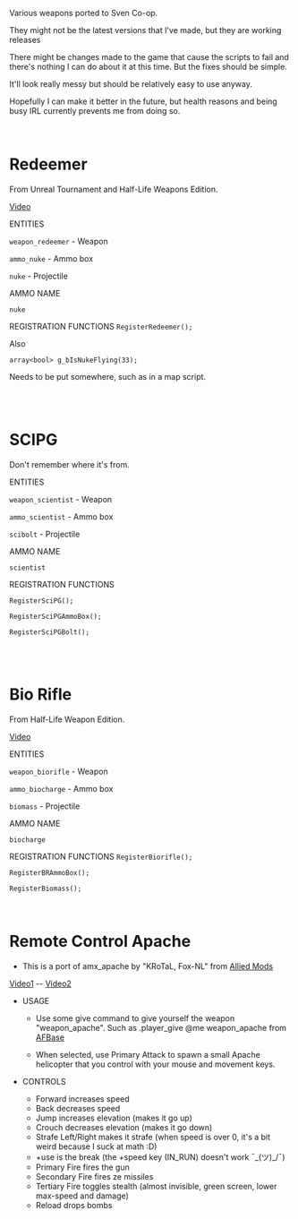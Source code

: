 Various weapons ported to Sven Co-op.

They might not be the latest versions that I've made, but they are working releases

There might be changes made to the game that cause the scripts to fail and there's nothing I can do about it at this time. But the fixes should be simple.

It'll look really messy but should be relatively easy to use anyway.

Hopefully I can make it better in the future, but health reasons and being busy IRL currently prevents me from doing so.

<BR>

# Redeemer
From Unreal Tournament and Half-Life Weapons Edition.

[Video](https://youtu.be/Z9VHXZgFfbc)

ENTITIES

`weapon_redeemer` - Weapon

`ammo_nuke` - Ammo box

`nuke` - Projectile

AMMO NAME

`nuke`

REGISTRATION FUNCTIONS
`RegisterRedeemer();`

Also

`array<bool> g_bIsNukeFlying(33);`

Needs to be put somewhere, such as in a map script.


<BR>
<BR>

# SCIPG

Don't remember where it's from.

ENTITIES

`weapon_scientist` - Weapon

`ammo_scientist` - Ammo box

`scibolt` - Projectile

AMMO NAME

`scientist`


REGISTRATION FUNCTIONS

`RegisterSciPG();`

`RegisterSciPGAmmoBox();`

`RegisterSciPGBolt();`


<BR>
<BR>

# Bio Rifle

From Half-Life Weapon Edition.

[Video](https://youtu.be/0IRgOqIsMRg)

ENTITIES

`weapon_biorifle` - Weapon

`ammo_biocharge` - Ammo box

`biomass` - Projectile

AMMO NAME

`biocharge`

REGISTRATION FUNCTIONS
`RegisterBiorifle();`

`RegisterBRAmmoBox();`

`RegisterBiomass();`

<BR>

# Remote Control Apache

* This is a port of amx_apache by "KRoTaL, Fox-NL" from [Allied Mods](https://forums.alliedmods.net/showthread.php?t=50638)

[Video1](https://youtu.be/FJpwvlEX4dY) -- [Video2](https://youtu.be/GMQKREr5uEU)


* USAGE
    * Use some give command to give yourself the weapon "weapon_apache".
Such as .player_give @me weapon_apache from [AFBase](https://github.com/Zode/AFBase)

    * When selected, use Primary Attack to spawn a small Apache helicopter that you control with your mouse and movement keys.


* CONTROLS
    * Forward increases speed
    * Back decreases speed
    * Jump increases elevation (makes it go up)
    * Crouch decreases elevation (makes it go down)
    * Strafe Left/Right makes it strafe (when speed is over 0, it's a bit weird because I suck at math :D)
    * +use is the break (the +speed key (IN_RUN) doesn't work ¯\_(ツ)_/¯)
    * Primary Fire fires the gun
    * Secondary Fire fires ze missiles
    * Tertiary Fire toggles stealth (almost invisible, green screen, lower max-speed and damage)
    * Reload drops bombs
